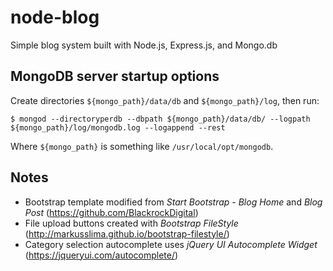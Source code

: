 # node-blog
Simple blog system built with Node.js, Express.js, and Mongo.db

## MongoDB server startup options
Create directories `${mongo_path}/data/db` and `${mongo_path}/log`, then run:

`$ mongod --directoryperdb --dbpath ${mongo_path}/data/db/ --logpath ${mongo_path}/log/mongodb.log --logappend --rest`

Where `${mongo_path}` is something like `/usr/local/opt/mongodb`. 

## Notes
- Bootstrap template modified from _Start Bootstrap - Blog Home_ and _Blog Post_  (https://github.com/BlackrockDigital)
- File upload buttons created with _Bootstrap FileStyle_ (http://markusslima.github.io/bootstrap-filestyle/)
- Category selection autocomplete uses _jQuery UI Autocomplete Widget_ (https://jqueryui.com/autocomplete/)
